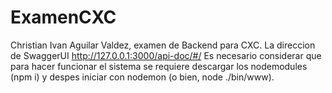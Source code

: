 # ExamenCXC
Christian Ivan Aguilar Valdez, examen de Backend para CXC.
La direccion de SwaggerUI http://127.0.0.1:3000/api-doc/#/
Es necesario considerar que para hacer funcionar el sistema se requiere descargar los nodemodules (npm i) y despes iniciar con nodemon (o bien, node ./bin/www).

